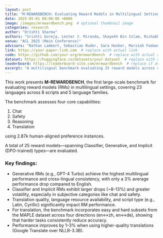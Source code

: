 ```yaml
---
layout: post
title: "M-REWARDBENCH: Evaluating Reward Models in Multilingual Settings"
date: 2025-05-01 00:00:00 +0000
image: /images/mrewardbench.png  # optional thumbnail image
categories: research
author: "Drishti Sharma"
authors: "Srishti Gureja, Lester J. Miranda, Shayekh Bin Islam, Rishabh Maheshwary, <strong>Drishti Sharma</strong>, Gusti Winata"
venue: "ACL 2025 (Main Conference)"
advisors: "Nathan Lambert, Sebastian Ruder, Sara Hooker, Marzieh Fadaee"
link: https://your-paper-link.com  # replace with actual link
code: https://github.com/your-org/mrewardbench  # replace with actual repo
dataset: https://huggingface.co/datasets/your-dataset  # replace with dataset
leaderboard: https://leaderboard-site.com/mrewardbench  # replace if available
excerpt: "A multilingual benchmark evaluating 25 reward models across chat, safety, reasoning, and translation tasks."
---
```


This work presents **M-REWARDBENCH**, the first large-scale benchmark for evaluating reward models (RMs) in multilingual settings, covering 23 languages across 8 scripts and 5 language families.

The benchmark assesses four core capabilities:

1. Chat  
2. Safety  
3. Reasoning  
4. Translation  

using 2.87k human-aligned preference instances.

A total of 25 reward models—spanning Classifier, Generative, and Implicit (DPO-trained) types—are evaluated.

### Key findings:

- Generative RMs (e.g., GPT-4 Turbo) achieve the highest multilingual performance and cross-lingual consistency, with only a 3% average performance drop compared to English.
- Classifier and Implicit RMs exhibit larger drops (~8–13%) and greater volatility, especially in subjective categories like chat and safety.
- Translation quality, language resource availability, and script type (e.g., Latin, Cyrillic) significantly impact RM performance.
- For translation, the benchmark incorporates easy and hard subsets from the MAPLE dataset across four directions (en↔zh, en↔de), showing that harder tasks consistently reduce accuracy.
- Performance improves by 1–3% when using higher-quality translations (Google Translate over NLLB-3.3B).

